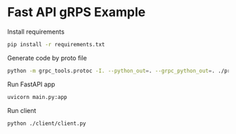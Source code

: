 # Fast API gRPS Example

Install requirements

```bash
pip install -r requirements.txt
```

Generate code by proto file

```bash
python -m grpc_tools.protoc -I. --python_out=. --grpc_python_out=. ./protos/*.proto
```

Run FastAPI app

```bash
uvicorn main.py:app
```

Run client
```bash
python ./client/client.py
```
